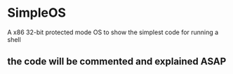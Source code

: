 # SimpleOS
A x86 32-bit protected mode OS to show the simplest code for running a shell 

## the code will be commented and explained ASAP